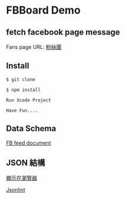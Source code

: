 # FBBoard Demo

## fetch facebook page message

Fans page URL: [粉絲團](https://www.facebook.com/MovieFrank/)

## Install

    $ git clone

    $ npm install

    Run Xcode Project

    Have Fun....

## Data Schema

[FB feed document](https://developers.facebook.com/docs/graph-api/reference/v2.1/post)

## JSON 結構

[顯示在瀏覽器](https://graph.facebook.com/MovieFrank/feed?limit=10&access_token=1724899327731863|3xTxBl1nku2nb60Di77bwSiVdo8&fileds=id,message,created_time,link,picture)

[Jsonlint](http://jsonlint.com/)
